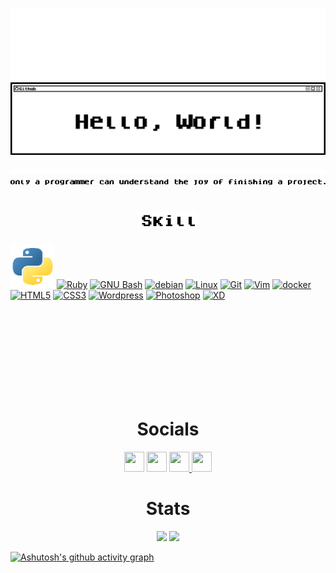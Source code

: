 ![Banner](Media/Banner/Banner_Light.png#gh-dark-mode-only)
![Banner](Media/Banner/Banner_Dark.png#gh-light-mode-only)

![Text](Media/Text/Text_Light.png#gh-dark-mode-only)
![Text](Media/Text/Text_Dark.png#gh-light-mode-only)

<h1 align="center">
    <picture>
        <source media="(prefers-color-scheme: dark)" srcset="Media/Text/Skill_Light.png" alt="Skill"/>
        <img src="Media/Text/Skill_Dark.png" alt="Skill">
    </picture>
</h1>

<!-- <picture>
    <source media="(prefers-color-scheme: dark)" srcset="https://github-readme-stats.vercel.app/api/top-langs/?username=mammaddrik&langs_count=10&title_color=000&text_color=000&bg_color=fff&locale=en&hide_border=true&custom_title=Top%20%Languages" alt="Top Languages"/>
    <img align="left" src="https://github-readme-stats.vercel.app/api/top-langs/?username=mammaddrik&langs_count=10&title_color=7fdbca&text_color=ffffff&icon_color=facc15&bg_color=011627&locale=en&hide_border=true&custom_title=Top%20%Languages" alt="Top Languages">
</picture> -->

<p align="left">
<img src="Media/Icon/pxArt.png" width="70" height="70" alt="Python"/></a>
<a href="https://www.ruby-lang.org/en/" target="_blank" rel="noreferrer"><img src="https://raw.githubusercontent.com/danielcranney/readme-generator/main/public/icons/skills/ruby-colored.svg" width="36" height="36" alt="Ruby" /></a>
<a href="https://www.gnu.org/software/bash/" target="_blank" rel="noreferrer"><img src="https://cdn.simpleicons.org/gnubash/4EAA25" width="36" height="36" alt="GNU Bash" /></a>
<a href="https://www.debian.org" target="_blank" rel="noreferrer"><img src="https://cdn.jsdelivr.net/gh/devicons/devicon/icons/debian/debian-original.svg" width="36" height="36" alt="debian"/></a>
<a href="https://www.linux.org" target="_blank" rel="noreferrer"><img src="https://raw.githubusercontent.com/danielcranney/readme-generator/main/public/icons/skills/linux-colored.svg" width="36" height="36" alt="Linux" /></a>
<a href="https://git-scm.com/" target="_blank" rel="noreferrer"><img src="https://raw.githubusercontent.com/danielcranney/readme-generator/main/public/icons/skills/git-colored.svg" width="36" height="36" alt="Git" /></a>
<a href="https://www.vim.org/" target="_blank" rel="noreferrer"><img src="https://skillicons.dev/icons?i=vim" width="36" height="36" alt="Vim" /></a>
<a href="https://www.docker.com/" target="_blank" rel="noreferrer"><img src="https://cdn.simpleicons.org/docker/2496ED" width="36" height="36" alt="docker"/></a>
<a href="https://developer.mozilla.org/en-US/docs/Glossary/HTML5" target="_blank" rel="noreferrer"><img src="https://raw.githubusercontent.com/danielcranney/readme-generator/main/public/icons/skills/html5-colored.svg" width="36" height="36" alt="HTML5" /></a>
<a href="https://www.w3.org/TR/CSS/#css" target="_blank" rel="noreferrer"><img src="https://raw.githubusercontent.com/danielcranney/readme-generator/main/public/icons/skills/css3-colored.svg" width="36" height="36" alt="CSS3" /></a>
<a href="https://wordpress.com" target="_blank" rel="noreferrer"><img src="https://raw.githubusercontent.com/danielcranney/readme-generator/main/public/icons/skills/wordpress-colored.svg" width="36" height="36" alt="Wordpress" /></a>
<a href="https://www.adobe.com/uk/products/photoshop.html" target="_blank" rel="noreferrer"><img src="https://raw.githubusercontent.com/danielcranney/readme-generator/main/public/icons/skills/photoshop-colored.svg" width="36" height="36" alt="Photoshop" /></a>
<a href="https://www.adobe.com/uk/products/xd.html" target="_blank" rel="noreferrer"><img src="https://raw.githubusercontent.com/danielcranney/readme-generator/main/public/icons/skills/xd-colored.svg" width="36" height="36" alt="XD"/></a>
</p>
<br></br>
<br></br>
<br></br>
<br></br>
<h1 align="center">Socials</h1>
<p align="center">
<a href="https://www.linkedin.com/in/mohammad-derikvand-995057239/" target="_blank" rel="noreferrer"><img src="https://raw.githubusercontent.com/danielcranney/readme-generator/main/public/icons/socials/linkedin.svg" width="32" height="32" /></a>
<a href="http://www.instagram.com/mammad.drik" target="_blank" rel="noreferrer" align="left"><img src="https://raw.githubusercontent.com/danielcranney/readme-generator/main/public/icons/socials/instagram.svg" width="32" height="32" /></a>
<a href="https://www.x.com/mammaddrik" target="_blank" rel="noreferrer"> <picture> <source media="(prefers-color-scheme: dark)" srcset="https://raw.githubusercontent.com/danielcranney/readme-generator/main/public/icons/socials/twitter-dark.svg" /> <source media="(prefers-color-scheme: light)" srcset="https://raw.githubusercontent.com/danielcranney/readme-generator/main/public/icons/socials/twitter.svg" /> <img src="https://raw.githubusercontent.com/danielcranney/readme-generator/main/public/icons/socials/twitter.svg" width="32" height="32" /> </picture> </a>
<a href="https://steamcommunity.com/id/Buddy_Bee/" target="_blank" rel="noreferrer" align="left"><img src="https://i.postimg.cc/qRyGZpcv/Steam-icon-logo-svg.png" width="32" height="32" /></a>
</p>


<h1 align="center">Stats</h1>
<p align="center">
<img height='165px' src="https://github-readme-stats.vercel.app/api?username=mammaddrik&show_icons=true&bg_color=011627&color=7fdbca&line=c792ea&point=ffffff&title_color=7fdbca&icon_color=c792ea&text_color=ffffff&hide_border=true&rank_icon=github"> <img height='165px' src="https://streak-stats.demolab.com/?user=mammaddrik&stroke=ffffff&&background=011627&ring=7fdbca&fire=c792ea&currStreakNum=ffffff&currStreakLabel=c792ea&sideNums=ffffff&sideLabels=ffffff&dates=ffffff&hide_border=true"></h1><p>
  
[![Ashutosh's github activity graph](https://github-readme-activity-graph.vercel.app/graph?username=mammaddrik&show_icons=true&bg_color=011627&color=7fdbca&line=c792ea&point=ffffff&custom_title=GitHub%20Commits%20Graph&hide_border=true)](https://github.com/mammaddrik)
